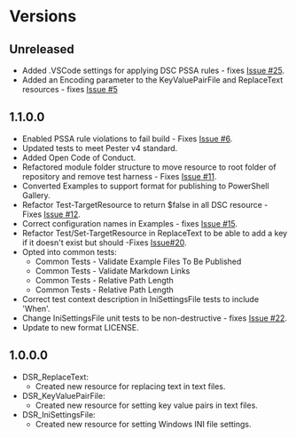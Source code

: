 # Versions

## Unreleased

- Added .VSCode settings for applying DSC PSSA rules - fixes [Issue #25](https://github.com/PlagueHO/FileContentDsc/issues/25).
- Added an Encoding parameter to the KeyValuePairFile and ReplaceText resources - fixes [Issue #5](https://github.com/PlagueHO/FileContentDsc/issues/5)

## 1.1.0.0

- Enabled PSSA rule violations to fail build - Fixes [Issue #6](https://github.com/PlagueHO/FileContentDsc/issues/6).
- Updated tests to meet Pester v4 standard.
- Added Open Code of Conduct.
- Refactored module folder structure to move resource
  to root folder of repository and remove test harness - Fixes [Issue #11](https://github.com/PlagueHO/FileContentDsc/issues/11).
- Converted Examples to support format for publishing to PowerShell
  Gallery.
- Refactor Test-TargetResource to return $false in all DSC resource - Fixes
  [Issue #12](https://github.com/PlagueHO/FileContentDsc/issues/13).
- Correct configuration names in Examples - fixes [Issue #15](https://github.com/PowerShell/FileContentDsc/issues/15).
- Refactor Test/Set-TargetResource in ReplaceText to be able to add a key if it
  doesn't exist but should -Fixes
  [Issue#20](https://github.com/PlagueHO/FileContentDsc/issues/20).
- Opted into common tests:
  - Common Tests - Validate Example Files To Be Published
  - Common Tests - Validate Markdown Links
  - Common Tests - Relative Path Length
  - Common Tests - Relative Path Length
- Correct test context description in IniSettingsFile tests to include 'When'.
- Change IniSettingsFile unit tests to be non-destructive - fixes [Issue #22](https://github.com/PowerShell/FileContentDsc/issues/22).
- Update to new format LICENSE.

## 1.0.0.0

- DSR_ReplaceText:
  - Created new resource for replacing text in text files.
- DSR_KeyValuePairFile:
  - Created new resource for setting key value pairs in text files.
- DSR_IniSettingsFile:
  - Created new resource for setting Windows INI file settings.
